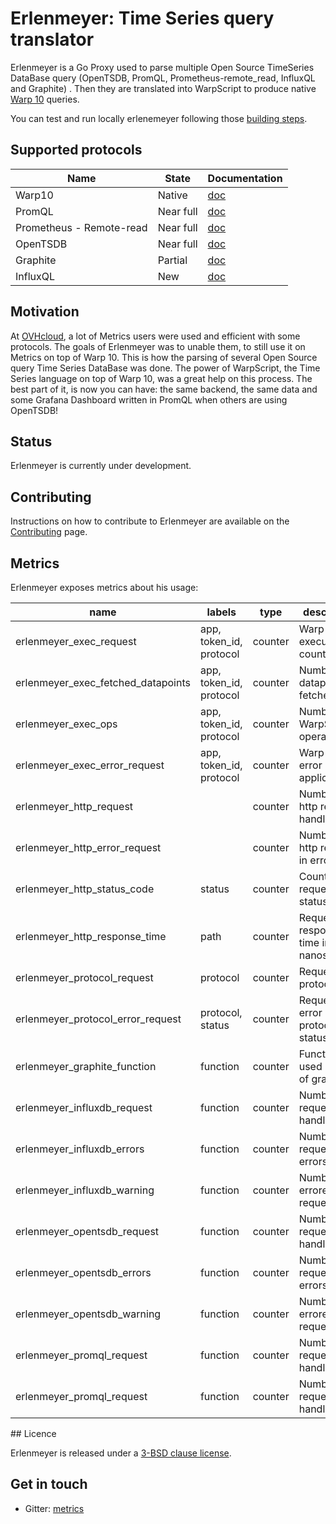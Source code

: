 # Erlenmeyer: Time Series query translator

Erlenmeyer is a Go Proxy used to parse multiple Open Source TimeSeries DataBase query (OpenTSDB, PromQL, Prometheus-remote_read, InfluxQL and Graphite) . Then they are translated into WarpScript to produce native [Warp 10](https://warp10.io/) queries.

You can test and run locally erlenemeyer following those [building steps](./doc/BUILDING.md).

## Supported protocols

| Name       | State   | Documentation |
| ---------- | ------- | ------------- |
| Warp10     | Native  | [doc](https://warp10.io/doc/reference) |
| PromQL     | Near full | [doc](./doc/promql.md) |
| Prometheus - Remote-read | Near full | [doc](./doc/remote_read.md) |
| OpenTSDB   | Near full | [doc](./doc/openTSDB.md) |
| Graphite   | Partial | [doc](./doc/graphite.md) |
| InfluxQL   | New | [doc](./doc/influxql.md) |

## Motivation

At [OVHcloud](https://github.com/ovh), a lot of Metrics users were used and efficient with some protocols. The goals of Erlenmeyer was to unable them, to still use it on Metrics on top of Warp 10. This is how the parsing of several Open Source query Time Series DataBase was done. The power of WarpScript, the Time Series language on top of Warp 10, was a great help on this process. The best part of it, is now you can have: the same backend, the same data and some Grafana Dashboard written in PromQL when others are using OpenTSDB!

## Status

Erlenmeyer is currently under development.

## Contributing

Instructions on how to contribute to Erlenmeyer are available on the [Contributing](./CONTRIBUTING.md) page.

## Metrics

Erlenmeyer exposes metrics about his usage:

| name                               | labels                  | type    | description                           |
| ---------------------------------- | ----------------------- | ------- | ------------------------------------- |
| erlenmeyer_exec_request            | app, token_id, protocol | counter | Warp execution count                  |
| erlenmeyer_exec_fetched_datapoints | app, token_id, protocol | counter | Number of datapoints fetched          |
| erlenmeyer_exec_ops                | app, token_id, protocol | counter | Number of WarpScript operations       |
| erlenmeyer_exec_error_request      | app, token_id, protocol | counter | Warp 10 error by user application     |
| erlenmeyer_http_request            |                         | counter | Number of http request handled        |
| erlenmeyer_http_error_request      |                         | counter | Number of http request in error       |
| erlenmeyer_http_status_code        | status                  | counter | Counter per requests status code      |
| erlenmeyer_http_response_time      | path                    | counter | Requests response time in nanoseconds |
| erlenmeyer_protocol_request        | protocol                | counter | Requests by protocol                  |
| erlenmeyer_protocol_error_request  | protocol, status        | counter | Requests error by protocol and status |
| erlenmeyer_graphite_function       | function                | counter | Function used by user of graphite     |
| erlenmeyer_influxdb_request        | function                | counter | Number of requests handled            |
| erlenmeyer_influxdb_errors         | function                | counter | Number of requests in errors          |
| erlenmeyer_influxdb_warning        | function                | counter | Number of errored client requests     |
| erlenmeyer_opentsdb_request        | function                | counter | Number of requests handled            |
| erlenmeyer_opentsdb_errors         | function                | counter | Number of requests in errors          |
| erlenmeyer_opentsdb_warning        | function                | counter | Number of errored client requests     |
| erlenmeyer_promql_request          | function                | counter | Number of requests handled            |
| erlenmeyer_promql_request          | function                | counter | Number of requests handled            |

## Licence

Erlenmeyer is released under a [3-BSD clause license](./LICENSE).

## Get in touch

- Gitter: [metrics](https://gitter.im/ovh/metrics)